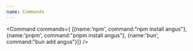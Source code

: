 ```yaml
---
name: Commands
---
```


<script>
  import Command from "$lib/components/Command.svelte";

  let commands = [{name:'npm', command:"npm install angus"}, {name:'pnpm', command:"pnpm install angus"}, {name:'bun', command:"bun add angus"}]
</script>


<Command commands={ [{name:'npm', command:"npm install angus"}, {name:'pnpm', command:"pnpm install angus"}, {name:'bun', command:"bun add angus"}]} />
